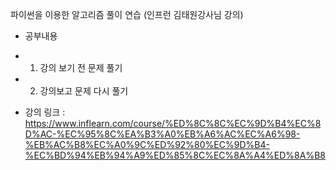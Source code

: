 파이썬을 이용한 알고리즘 풀이 연습 (인프런 김태원강사님 강의)
- 공부내용
 + 1. 강의 보기 전 문제 풀기
 + 2. 강의보고 문제 다시 풀기
- 강의 링크 : https://www.inflearn.com/course/%ED%8C%8C%EC%9D%B4%EC%8D%AC-%EC%95%8C%EA%B3%A0%EB%A6%AC%EC%A6%98-%EB%AC%B8%EC%A0%9C%ED%92%80%EC%9D%B4-%EC%BD%94%EB%94%A9%ED%85%8C%EC%8A%A4%ED%8A%B8
